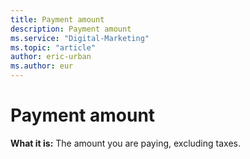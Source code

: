 ```yaml
---
title: Payment amount
description: Payment amount
ms.service: "Digital-Marketing"
ms.topic: "article"
author: eric-urban
ms.author: eur
---
```


# Payment amount

**What it is:** The amount you are paying, excluding taxes.


